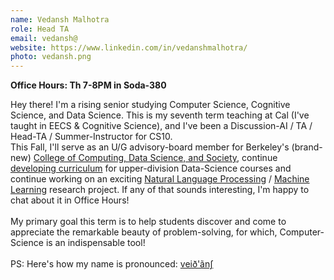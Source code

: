 ```yaml
---
name: Vedansh Malhotra
role: Head TA
email: vedansh@
website: https://www.linkedin.com/in/vedanshmalhotra/
photo: vedansh.png
---
```

**Office Hours: Th 7-8PM in Soda-380**

Hey there! I'm a rising senior studying Computer Science, Cognitive Science, and Data Science. This is my seventh term teaching at Cal (I've taught in EECS & Cognitive Science), and I've been a Discussion-AI / TA / Head-TA / Summer-Instructor for CS10. 
\
This Fall, I'll serve as an U/G advisory-board member for Berkeley's (brand-new) [College of Computing, Data Science, and Society](https://data.berkeley.edu/), continue [developing curriculum](https://data.berkeley.edu/hce-team) for upper-division Data-Science courses and continue working on an exciting [Natural Language Processing](https://www.ibm.com/topics/natural-language-processing) / [Machine Learning](https://www.ibm.com/topics/machine-learning) research project. If any of that sounds interesting, I'm happy to chat about it in Office Hours!\
\
My primary goal this term is to help students discover and come to appreciate the remarkable beauty of problem-solving, for which, Computer-Science is an indispensable tool!\
\
PS: Here's how my name is pronounced: [veið'ãnʃ](http://ipa-reader.xyz/?text=ve%C9%AA%C3%B0a%CC%83n%CA%83&voice=Joey)
